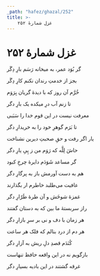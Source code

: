 ```yaml
---
_path: "hafez/ghazal/252"
title: >-
    غزل شمارهٔ ۲۵۲
---
```

# غزل شمارهٔ ۲۵۲

<div class="b" id="bn1"><div class="m1"><p>گر بُوَد عمر، به میخانه رَسَم بارِ دِگَر</p></div>
<div class="m2"><p>بجز از خدمتِ رندان نکنم کارِ دِگَر</p></div></div>
<div class="b" id="bn2"><div class="m1"><p>خُرَّم آن روز که با دیدهٔ گریان بِرَوَم</p></div>
<div class="m2"><p>تا زنم آب درِ میکده یک بارِ دگر</p></div></div>
<div class="b" id="bn3"><div class="m1"><p>معرفت نیست در این قوم خدا را سَبَبی</p></div>
<div class="m2"><p>تا بَرَم گوهرِ خود را به خریدارِ دگر</p></div></div>
<div class="b" id="bn4"><div class="m1"><p>یار اگر رفت و حقِ صحبتِ دیرین نشناخت</p></div>
<div class="m2"><p>حاشَ لِلَّه که رَوَم من ز پِیِ یارِ دگر</p></div></div>
<div class="b" id="bn5"><div class="m1"><p>گر مساعد شَوَدَم دایرهٔ چرخِ کبود</p></div>
<div class="m2"><p>هم به دست آورمش باز به پرگارِ دگر</p></div></div>
<div class="b" id="bn6"><div class="m1"><p>عافیت می‌طلبد خاطرم ار بگذارند</p></div>
<div class="m2"><p>غمزهٔ شوخَش و آن طرهٔ طَرّارِ دگر</p></div></div>
<div class="b" id="bn7"><div class="m1"><p>راز سربستهٔ ما بین که به دستان گفتند</p></div>
<div class="m2"><p>هر زمان با دف و نی بر سرِ بازارِ دگر</p></div></div>
<div class="b" id="bn8"><div class="m1"><p>هر دم از درد بنالم که فلک هر ساعت</p></div>
<div class="m2"><p>کُنَدَم قصدِ دلِ ریش به آزارِ دگر</p></div></div>
<div class="b" id="bn9"><div class="m1"><p>بازگویم نه در این واقعه حافظ تنهاست</p></div>
<div class="m2"><p>غرقه گشتند در این بادیه بسیارِ دگر</p></div></div>
